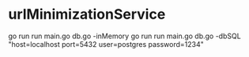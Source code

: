# urlMinimizationService
go run run main.go db.go -inMemory 
go run run main.go db.go -dbSQL "host=localhost port=5432 user=postgres password=1234"
